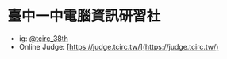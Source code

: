 # 臺中一中電腦資訊研習社

- ig: [@tcirc_38th](https://instagram.com/tcirc_38th?igshid=k4us3x6i6zlp)
- Online Judge: [https://judge.tcirc.tw/](https://judge.tcirc.tw/)

